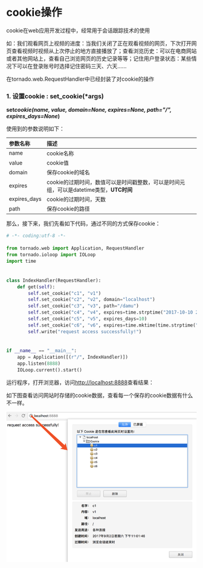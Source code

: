 # cookie操作

cookie在web应用开发过程中，经常用于会话跟踪技术的使用

如：我们观看网页上视频的进度：当我们关闭了正在观看视频的网页，下次打开网页查看视频时视频从上次停止的地方直接播放了；查看浏览历史：可以在电商网站或者其他网站上，查看自己浏览网页的历史记录等等；记住用户登录状态：某些情况下可以在登录账号时选择记住密码三天、六天......

在tornado.web.RequestHandler中已经封装了对cookie的操作

### 1. 设置cookie : set\_cookie\(\*args\)

**set**_**cookie\(name, value, domain=None, expires=None, path="/", expires\_days=None**_**\)**

使用到的参数说明如下：

| 参数名称 | 描述 |
| :--- | :--- |
| name | cookie名称 |
| value | cookie值 |
| domain | 保存cookie的域名 |
| expires | cookie的过期时间，数值可以是时间戳整数，可以是时间元组，可以是datetime类型，**UTC时间** |
| expires\_days | cookie的过期时间，天数 |
| path | 保存cookie的路径 |

那么，接下来，我们先看如下代码，通过不同的方式保存cookie：

```python
# -*- coding:utf-8 -*-

from tornado.web import Application, RequestHandler
from tornado.ioloop import IOLoop
import time


class IndexHandler(RequestHandler):
    def get(self):
        self.set_cookie("c1", "v1")
        self.set_cookie("c2", "v2", domain="localhost")
        self.set_cookie("c3", "v3", path="/damu")
        self.set_cookie("c4", "v4", expires=time.strptime("2017-10-10 23:59:59", "%Y-%m-%d %H:%M:%S"))
        self.set_cookie("c5", "v5", expires_days=10)
        self.set_cookie("c6", "v6", expires=time.mktime(time.strptime("2017-10-10 23:59:59", "%Y-%m-%d %H:%M:%S")))
        self.write("request access successfully!")


if __name__ == "__main__":
    app = Application([(r"/", IndexHandler)])
    app.listen(8888)
    IOLoop.current().start()
```

运行程序，打开浏览器，访问[http://localhost:8888](http://localhost:8888)查看结果：

如下图查看访问网站时存储的cookie数据，查看每一个保存的cookie数据有什么不一样。

![](/assets/cookie01)

